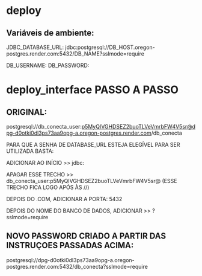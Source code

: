 # deploy

## Variáveis de ambiente:

JDBC_DATABASE_URL: jdbc:postgresql://DB_HOST.oregon-postgres.render.com:5432/DB_NAME?sslmode=require

DB_USERNAME:
DB_PASSWORD:


# deploy_interface PASSO A PASSO

## ORIGINAL:

postgresql://db_conecta_user:p5MyQIVGHDSEZ2buoTLVeVmrbFW4V5sr@dpg-d0otki0dl3ps73aa9opg-a.oregon-postgres.render.com/db_conecta

PARA QUE A  SENHA DE DATABASE_URL ESTEJA ELEGÍVEL PARA SER UTILIZADA BASTA:

ADICIONAR AO INÍCIO >> 
jdbc:

APAGAR ESSE TRECHO >> 
db_conecta_user:p5MyQIVGHDSEZ2buoTLVeVmrbFW4V5sr@  (ESSE TRECHO FICA LOGO APÓS ÀS //)

DEPOIS DO .COM, ADICIONAR A PORTA:
5432

DEPOIS DO NOME DO BANCO DE DADOS, ADICIONAR >> 
?sslmode=require


## NOVO PASSWORD CRIADO A PARTIR DAS INSTRUÇOES PASSADAS ACIMA:

postgresql://dpg-d0otki0dl3ps73aa9opg-a.oregon-postgres.render.com:5432/db_conecta?sslmode=require






